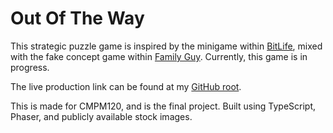 # Out Of The Way
This strategic puzzle game is inspired by the minigame within [BitLife](https://www.youtube.com/playlist?list=PL3PKjkyudCJe46EIgp0PYXGtrGhzHAYzh), mixed with the fake concept game within [Family Guy](https://familyguy.shoutwiki.com/wiki/Virtual_Stuck_Behind_a_Bus).
Currently, this game is in progress.

The live production link can be found at my [GitHub root](https://vznh.github.io/OutOfTheWay).

This is made for CMPM120, and is the final project. Built using TypeScript, Phaser, and publicly available stock images.
